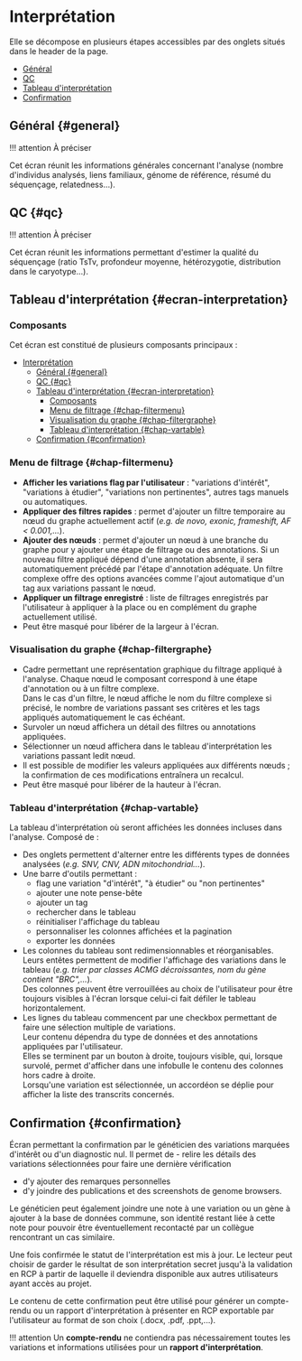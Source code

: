 # Interprétation

Elle se décompose en plusieurs étapes accessibles par des onglets situés dans le header
de la page.

- [Général](#général-general)
- [QC](#qc-qc)
- [Tableau d'interprétation](#tableau-dinterprétation-ecran-interpretation)
- [Confirmation](#confirmation-confirmation)

## Général {#general}

!!! attention À préciser

Cet écran réunit les informations générales concernant l'analyse (nombre d'individus
analysés, liens familiaux, génome de référence, résumé du séquençage, relatedness...).

## QC {#qc}

!!! attention À préciser

Cet écran réunit les informations permettant d'estimer la qualité du séquençage (ratio
TsTv, profondeur moyenne, hétérozygotie, distribution dans le caryotype...).

## Tableau d'interprétation {#ecran-interpretation}

### Composants

Cet écran est constitué de plusieurs composants principaux :

- [Interprétation](#interprétation)
  - [Général {#general}](#général-general)
  - [QC {#qc}](#qc-qc)
  - [Tableau d'interprétation {#ecran-interpretation}](#tableau-dinterprétation-ecran-interpretation)
    - [Composants](#composants)
    - [Menu de filtrage {#chap-filtermenu}](#menu-de-filtrage-chap-filtermenu)
    - [Visualisation du graphe {#chap-filtergraphe}](#visualisation-du-graphe-chap-filtergraphe)
    - [Tableau d'interprétation {#chap-vartable}](#tableau-dinterprétation-chap-vartable)
  - [Confirmation {#confirmation}](#confirmation-confirmation)

### Menu de filtrage {#chap-filtermenu}

- **Afficher les variations flag par l'utilisateur** : "variations d'intérêt",
  "variations à étudier", "variations non pertinentes", autres tags manuels ou
  automatiques.
- **Appliquer des filtres rapides** : permet d'ajouter un filtre temporaire au nœud du
  graphe actuellement actif (_e.g. de novo, exonic, frameshift, AF \< 0.001,..._).
- **Ajouter des nœuds** : permet d'ajouter un nœud à une branche du graphe pour y
  ajouter une étape de filtrage ou des annotations. Si un nouveau filtre appliqué dépend
  d'une annotation absente, il sera automatiquement précédé par l'étape d'annotation
  adéquate. Un filtre complexe offre des options avancées comme l'ajout automatique d'un
  tag aux variations passant le nœud.
- **Appliquer un filtrage enregistré** : liste de filtrages enregistrés par
  l'utilisateur à appliquer à la place ou en complément du graphe actuellement utilisé.
- Peut être masqué pour libérer de la largeur à l'écran.

### Visualisation du graphe {#chap-filtergraphe}

- Cadre permettant une représentation graphique du filtrage appliqué à l'analyse. Chaque
  nœud le composant correspond à une étape d'annotation ou à un filtre complexe.<br>
  Dans le cas d'un filtre, le nœud affiche le nom du filtre complexe si précisé, le
  nombre de variations passant ses critères et les tags appliqués automatiquement le cas
  échéant.
- Survoler un nœud affichera un détail des filtres ou annotations appliquées.
- Sélectionner un nœud affichera dans le tableau d'interprétation les variations passant
  ledit nœud.
- Il est possible de modifier les valeurs appliquées aux différents nœuds ; la
  confirmation de ces modifications entraînera un recalcul.
- Peut être masqué pour libérer de la hauteur à l'écran.

### Tableau d'interprétation {#chap-vartable}

La tableau d'interprétation où seront affichées les données incluses dans l'analyse.
Composé de :

- Des onglets permettent d'alterner entre les différents types de données analysées
  (_e.g. SNV, CNV, ADN mitochondrial..._).
- Une barre d'outils permettant :
  - flag une variation "d'intérêt", "à étudier" ou "non pertinentes"
  - ajouter une note pense-bête
  - ajouter un tag
  - rechercher dans le tableau
  - réinitialiser l'affichage du tableau
  - personnaliser les colonnes affichées et la pagination
  - exporter les données
- Les colonnes du tableau sont redimensionnables et réorganisables. Leurs entêtes
  permettent de modifier l'affichage des variations dans le tableau (_e.g. trier par
  classes ACMG décroissantes, nom du gène contient "BRC",..._).<br> Des colonnes peuvent
  être verrouillées au choix de l'utilisateur pour être toujours visibles à l'écran
  lorsque celui-ci fait défiler le tableau horizontalement.
- Les lignes du tableau commencent par une checkbox permettant de faire une sélection
  multiple de variations.<br> Leur contenu dépendra du type de données et des
  annotations appliquées par l'utilisateur.<br> Elles se terminent par un bouton à
  droite, toujours visible, qui, lorsque survolé, permet d'afficher dans une infobulle
  le contenu des colonnes hors cadre à droite.<br> Lorsqu'une variation est
  sélectionnée, un accordéon se déplie pour afficher la liste des transcrits concernés.

## Confirmation {#confirmation}

Écran permettant la confirmation par le généticien des variations marquées d'intérêt ou
d'un diagnostic nul. Il permet de - relire les détails des variations sélectionnées pour
faire une dernière vérification

- d'y ajouter des remarques personnelles
- d'y joindre des publications et des screenshots de genome browsers.

Le généticien peut également joindre une note à une variation ou un gène à ajouter à la
base de données commune, son identité restant liée à cette note pour pouvoir être
éventuellement recontacté par un collègue rencontrant un cas similaire.

Une fois confirmée le statut de l'interprétation est mis à jour. Le lecteur peut choisir
de garder le résultat de son interprétation secret jusqu'à la validation en RCP à partir
de laquelle il deviendra disponible aux autres utilisateurs ayant accès au projet.

Le contenu de cette confirmation peut être utilisé pour générer un compte-rendu ou un
rapport d'interprétation à présenter en RCP exportable par l'utilisateur au format de
son choix (.docx, .pdf, .ppt,...).

!!! attention 
  Un **compte-rendu** ne contiendra pas nécessairement toutes les variations
  et informations utilisées pour un **rapport d'interprétation**.
